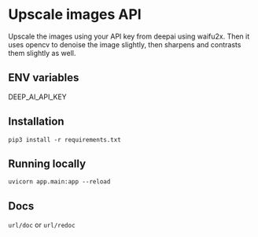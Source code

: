 # Upscale images API
Upscale the images using your API key from deepai using waifu2x. Then it uses opencv to denoise the image slightly, then sharpens and contrasts them slightly as well.

## ENV variables
DEEP_AI_API_KEY


## Installation
`pip3 install -r requirements.txt`


## Running locally
`uvicorn app.main:app --reload`

## Docs
`url/doc` or `url/redoc`
